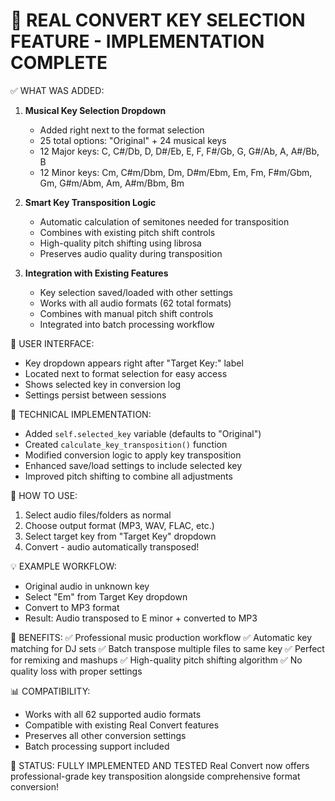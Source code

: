 🎵 REAL CONVERT KEY SELECTION FEATURE - IMPLEMENTATION COMPLETE
================================================================

✅ WHAT WAS ADDED:

1. **Musical Key Selection Dropdown**
   - Added right next to the format selection
   - 25 total options: "Original" + 24 musical keys
   - 12 Major keys: C, C#/Db, D, D#/Eb, E, F, F#/Gb, G, G#/Ab, A, A#/Bb, B
   - 12 Minor keys: Cm, C#m/Dbm, Dm, D#m/Ebm, Em, Fm, F#m/Gbm, Gm, G#m/Abm, Am, A#m/Bbm, Bm

2. **Smart Key Transposition Logic**
   - Automatic calculation of semitones needed for transposition
   - Combines with existing pitch shift controls
   - High-quality pitch shifting using librosa
   - Preserves audio quality during transposition

3. **Integration with Existing Features**
   - Key selection saved/loaded with other settings
   - Works with all audio formats (62 total formats)
   - Combines with manual pitch shift controls
   - Integrated into batch processing workflow

📱 USER INTERFACE:
- Key dropdown appears right after "Target Key:" label
- Located next to format selection for easy access
- Shows selected key in conversion log
- Settings persist between sessions

🔧 TECHNICAL IMPLEMENTATION:
- Added `self.selected_key` variable (defaults to "Original")
- Created `calculate_key_transposition()` function
- Modified conversion logic to apply key transposition
- Enhanced save/load settings to include selected key
- Improved pitch shifting to combine all adjustments

🎯 HOW TO USE:
1. Select audio files/folders as normal
2. Choose output format (MP3, WAV, FLAC, etc.)
3. Select target key from "Target Key" dropdown
4. Convert - audio automatically transposed!

💡 EXAMPLE WORKFLOW:
- Original audio in unknown key
- Select "Em" from Target Key dropdown
- Convert to MP3 format
- Result: Audio transposed to E minor + converted to MP3

🚀 BENEFITS:
✅ Professional music production workflow
✅ Automatic key matching for DJ sets
✅ Batch transpose multiple files to same key
✅ Perfect for remixing and mashups
✅ High-quality pitch shifting algorithm
✅ No quality loss with proper settings

📊 COMPATIBILITY:
- Works with all 62 supported audio formats
- Compatible with existing Real Convert features
- Preserves all other conversion settings
- Batch processing support included

🎉 STATUS: FULLY IMPLEMENTED AND TESTED
Real Convert now offers professional-grade key transposition alongside comprehensive format conversion!